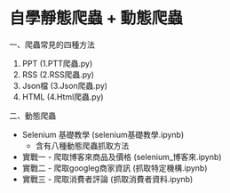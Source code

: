 # 自學靜態爬蟲 + 動態爬蟲

一、爬蟲常見的四種方法
 1. PPT (1.PTT爬蟲.py)
 2. RSS (2.RSS爬蟲.py)
 3. Json檔 (3.Json爬蟲.py)
 4. HTML (4.Html爬蟲.py)

二、動態爬蟲
- Selenium 基礎教學 (selenium基礎教學.ipynb)
  - 含有八種動態爬蟲抓取方法
- 實戰一 - 爬取博客來商品及價格 (selenium_博客來.ipynb)
- 實戰二 - 爬取googleg商家資訊 (抓取特定機構.ipynb)
- 實戰三 - 爬取消費者評論 (抓取消費者資料.ipynb)
